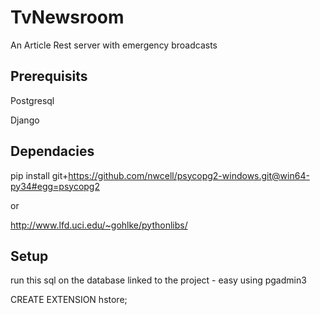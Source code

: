 # TvNewsroom
An Article Rest server with emergency broadcasts

## Prerequisits


Postgresql

Django

## Dependacies


pip install git+https://github.com/nwcell/psycopg2-windows.git@win64-py34#egg=psycopg2

or

http://www.lfd.uci.edu/~gohlke/pythonlibs/


## Setup

run this  sql on the database linked to the project - easy using pgadmin3

CREATE EXTENSION hstore;
